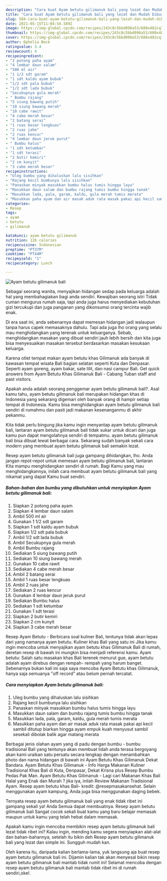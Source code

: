 ```yaml
---
description: "Cara buat Ayam betutu gilimanuk bali yang lezat dan Mudah Dibuat"
title: "Cara buat Ayam betutu gilimanuk bali yang lezat dan Mudah Dibuat"
slug: 584-cara-buat-ayam-betutu-gilimanuk-bali-yang-lezat-dan-mudah-dibuat
date: 2021-05-15T11:04:54.589Z
image: https://img-global.cpcdn.com/recipes/243c8c5bbd096a53/680x482cq70/ayam-betutu-gilimanuk-bali-foto-resep-utama.jpg
thumbnail: https://img-global.cpcdn.com/recipes/243c8c5bbd096a53/680x482cq70/ayam-betutu-gilimanuk-bali-foto-resep-utama.jpg
cover: https://img-global.cpcdn.com/recipes/243c8c5bbd096a53/680x482cq70/ayam-betutu-gilimanuk-bali-foto-resep-utama.jpg
author: Ophelia Beck
ratingvalue: 3.4
reviewcount: 4
recipeingredient:
- "2 potong paha ayam"
- "4 lembar daun salam"
- "500 ml air"
- "1 1/2 sdt garam"
- "1 sdt kaldu ayam bubuk"
- "1/2 sdt pala bubuk"
- "1/2 sdt lada bubuk"
- "Secukupnya gula merah"
- " Bumbu rajang"
- "5 siung bawang putih"
- "10 siung bawang merah"
- "10 cabe rawit"
- "4 cabe merah besar"
- "2 batang serai"
- "1 ruas besar lengkuas"
- "2 ruas jahe"
- "2 ruas kencur"
- "4 lembar daun jeruk purut"
- " Bumbu halus"
- "1 sdt ketumbar"
- "1 sdt terasi"
- "2 butir kemiri"
- "2 cm kunyit"
- "3 cabe merah besar"
recipeinstructions:
- "Uleg bumbu yang dihaluskan lalu sisihkan"
- "Rajang kecil bumbunya lalu sisihkan"
- "Panaskan minyak masukkan bumbu halus tumis hingga layu"
- "Masukkan daun salam dan bumbu rajang tumis bumbu hingga tanak"
- "Masukkan lada, pala, garam, kaldu, gula merah tumis merata"
- "Masukkan paha ayam dan air masak aduk rata masak pakai api kecil sambil ditutup biarkan hingga ayam empuk kuah menyusut sambil sesekali dibolak balik agar matang merata"
categories:
- Resep
tags:
- ayam
- betutu
- gilimanuk

katakunci: ayam betutu gilimanuk 
nutrition: 126 calories
recipecuisine: Indonesian
preptime: "PT37M"
cooktime: "PT44M"
recipeyield: "1"
recipecategory: Lunch

---
```



![Ayam betutu gilimanuk bali](https://img-global.cpcdn.com/recipes/243c8c5bbd096a53/680x482cq70/ayam-betutu-gilimanuk-bali-foto-resep-utama.jpg)

Sebagai seorang wanita, menyajikan hidangan sedap pada keluarga adalah hal yang membahagiakan bagi anda sendiri. Kewajiban seorang istri Tidak cuman mengurus rumah saja, tapi anda juga harus menyediakan kebutuhan gizi tercukupi dan juga panganan yang dikonsumsi orang tercinta wajib enak.

Di era  saat ini, anda sebenarnya dapat memesan hidangan jadi walaupun tanpa harus capek memasaknya dahulu. Tapi ada juga lho orang yang selalu mau menghidangkan yang terenak untuk keluarganya. Sebab, menghidangkan masakan yang dibuat sendiri jauh lebih bersih dan kita juga bisa menyesuaikan masakan tersebut berdasarkan masakan kesukaan keluarga. 

Karena otlet tempat makan ayam betutu khas Gilimanuk ada banyak di kawasan tempat wisata Bali bagian selatan seperti Kuta dan Denpasar. Seperti ayam goreng, ayam bakar, sate lilit, dan nasi campur Bali. Get quick answers from Ayam Betutu Khas Gilimanuk Bali - Cabang Tuban staff and past visitors.

Apakah anda adalah seorang penggemar ayam betutu gilimanuk bali?. Asal kamu tahu, ayam betutu gilimanuk bali merupakan hidangan khas di Indonesia yang sekarang digemari oleh banyak orang di hampir setiap tempat di Indonesia. Kamu bisa menghidangkan ayam betutu gilimanuk bali sendiri di rumahmu dan pasti jadi makanan kesenanganmu di akhir pekanmu.

Kita tidak perlu bingung jika kamu ingin menyantap ayam betutu gilimanuk bali, lantaran ayam betutu gilimanuk bali tidak sukar untuk dicari dan juga kamu pun dapat mengolahnya sendiri di tempatmu. ayam betutu gilimanuk bali bisa dibuat lewat berbagai cara. Sekarang sudah banyak sekali cara modern yang membuat ayam betutu gilimanuk bali semakin lezat.

Resep ayam betutu gilimanuk bali juga gampang dihidangkan, lho. Anda jangan repot-repot untuk memesan ayam betutu gilimanuk bali, lantaran Kita mampu menghidangkan sendiri di rumah. Bagi Kamu yang mau menghidangkannya, inilah cara membuat ayam betutu gilimanuk bali yang nikamat yang dapat Kamu buat sendiri.

<!--inarticleads1-->

##### Bahan-bahan dan bumbu yang dibutuhkan untuk menyiapkan Ayam betutu gilimanuk bali:

1. Siapkan 2 potong paha ayam
1. Siapkan 4 lembar daun salam
1. Ambil 500 ml air
1. Gunakan 1 1/2 sdt garam
1. Siapkan 1 sdt kaldu ayam bubuk
1. Siapkan 1/2 sdt pala bubuk
1. Ambil 1/2 sdt lada bubuk
1. Ambil Secukupnya gula merah
1. Ambil  Bumbu rajang
1. Sediakan 5 siung bawang putih
1. Sediakan 10 siung bawang merah
1. Gunakan 10 cabe rawit
1. Sediakan 4 cabe merah besar
1. Ambil 2 batang serai
1. Ambil 1 ruas besar lengkuas
1. Ambil 2 ruas jahe
1. Sediakan 2 ruas kencur
1. Gunakan 4 lembar daun jeruk purut
1. Sediakan  Bumbu halus
1. Sediakan 1 sdt ketumbar
1. Gunakan 1 sdt terasi
1. Siapkan 2 butir kemiri
1. Siapkan 2 cm kunyit
1. Siapkan 3 cabe merah besar


Resep Ayam Betutu - Berbicara soal kuliner Bali, tentunya tidak akan lepas dari yang namanya ayam betutu. Kuliner khas Bali yang satu ini Jika kamu ingin mencoba untuk menyajikan ayam betutu khas Gilimanuk Bali di rumah, deretan resep di bawah ini mungkin bisa menjadi referensi kamu. Ayam betutu: Salah satu masakan khas Bali terenek menurut gue, ayam betutu adalah ayam direbus dengan rempah- rempah yang harum banget. Sebenarnya bukan kali ini saja saya mencoba Ayam Betutu khas Gilimanuk, hanya saja semuanya &#34;off record&#34; atau belum pernah tercatat. 

<!--inarticleads2-->

##### Cara menyiapkan Ayam betutu gilimanuk bali:

1. Uleg bumbu yang dihaluskan lalu sisihkan
1. Rajang kecil bumbunya lalu sisihkan
1. Panaskan minyak masukkan bumbu halus tumis hingga layu
1. Masukkan daun salam dan bumbu rajang tumis bumbu hingga tanak
1. Masukkan lada, pala, garam, kaldu, gula merah tumis merata
1. Masukkan paha ayam dan air masak aduk rata masak pakai api kecil sambil ditutup biarkan hingga ayam empuk kuah menyusut sambil sesekali dibolak balik agar matang merata


Berbagai jenis olahan ayam yang di padu dengan bumbu - bumbu tradisional Bali yang tentunya akan membuat lidah anda terasa bergoyang akan kami uraikan satu persatu secara lengkap dengan menambahkan photo dan nama hidangan di bawah ini  Ayam Betutu Khas Gilimanuk Dekat Bandara. Ayam Betutu Khas Gilimanuk - Info Harga Makanan Kuliner Tradisional Khas Bali di Kuta, Denpasar, Dekat Krisna plus Resep Bumbu Pedas Pak Man. Ayam Betutu Khas Gilimanuk - Lagi cari Makanan Khas Bali Halal yang Enak dan Murah ? jika iya, inilah Review Makanan Tradisional Ayam. Resep ayam betutu khas Bali- kredit: @resepmasakansehat. Selain menggunakan ayam kampung, Anda juga bisa menggunakan daging bebek. 

Ternyata resep ayam betutu gilimanuk bali yang enak tidak ribet ini gampang sekali ya! Anda Semua dapat membuatnya. Resep ayam betutu gilimanuk bali Sangat cocok sekali buat kamu yang baru belajar memasak maupun untuk kamu yang telah hebat dalam memasak.

Apakah kamu ingin mencoba membikin resep ayam betutu gilimanuk bali lezat tidak ribet ini? Kalau ingin, mending kamu segera menyiapkan alat-alat dan bahan-bahannya, setelah itu bikin deh Resep ayam betutu gilimanuk bali yang lezat dan simple ini. Sungguh mudah kan. 

Oleh karena itu, daripada kalian berlama-lama, yuk langsung aja buat resep ayam betutu gilimanuk bali ini. Dijamin kalian tak akan menyesal bikin resep ayam betutu gilimanuk bali mantab tidak rumit ini! Selamat mencoba dengan resep ayam betutu gilimanuk bali mantab tidak ribet ini di rumah sendiri,oke!.

